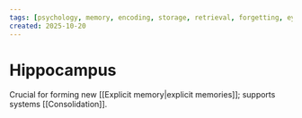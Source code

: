 ```yaml
---
tags: [psychology, memory, encoding, storage, retrieval, forgetting, eyewitness, amnesia, alzheimers, cte]
created: 2025-10-20
---
```

# Hippocampus

Crucial for forming new [[Explicit memory|explicit memories]]; supports systems [[Consolidation]].
